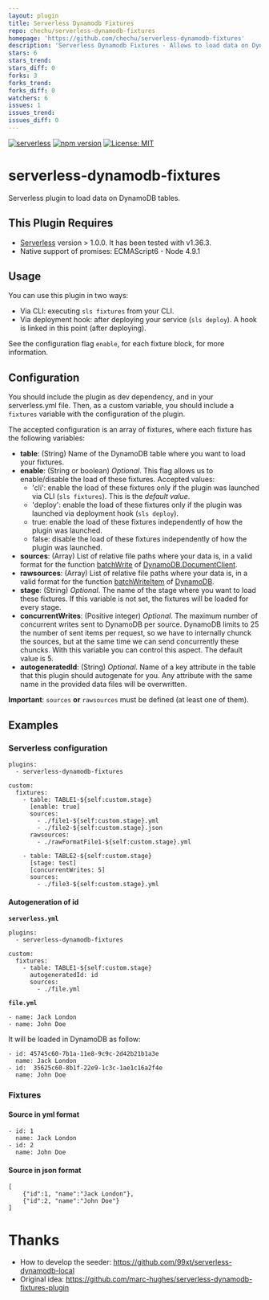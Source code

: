 ```yaml
---
layout: plugin
title: Serverless Dynamodb Fixtures
repo: chechu/serverless-dynamodb-fixtures
homepage: 'https://github.com/chechu/serverless-dynamodb-fixtures'
description: 'Serverless Dynamodb Fixtures - Allows to load data on DynamoDB tables'
stars: 6
stars_trend: 
stars_diff: 0
forks: 3
forks_trend: 
forks_diff: 0
watchers: 6
issues: 1
issues_trend: 
issues_diff: 0
---
```



[![serverless](http://public.serverless.com/badges/v3.svg)](http://www.serverless.com)
[![npm version](https://badge.fury.io/js/serverless-dynamodb-fixtures.svg)](https://badge.fury.io/js/serverless-dynamodb-fixtures)
[![License: MIT](https://img.shields.io/badge/License-MIT-yellow.svg)](https://opensource.org/licenses/MIT)

# serverless-dynamodb-fixtures
Serverless plugin to load data on DynamoDB tables.

## This Plugin Requires
* [Serverless](https://serverless.com/framework) version > 1.0.0. It has been tested with v1.36.3.
* Native support of promises: ECMAScript6 - Node 4.9.1

## Usage

You can use this plugin in two ways:
* Via CLI: executing `sls fixtures` from your CLI.
* Via deployment hook: after deploying your service (`sls deploy`). A hook is linked in this point (after deploying).

See the configuration flag `enable`, for each fixture block, for more information.

## Configuration

You should include the plugin as dev dependency, and in your serverless.yml file. Then, as a custom variable, you should include a `fixtures` variable with the configuration of the plugin.

The accepted configuration is an array of fixtures, where each fixture has the following variables:
* **table**: (String) Name of the DynamoDB table where you want to load your fixtures.
* **enable**: (String or boolean) *Optional*. This flag allows us to enable/disable the load of these fixtures. Accepted values:
  * 'cli': enable the load of these fixtures only if the plugin was launched via CLI (`sls fixtures`). This is the *default value*.
  * 'deploy': enable the load of these fixtures only if the plugin was launched via deployment hook (`sls deploy`).
  * true: enable the load of these fixtures independently of how the plugin was launched.
  * false: disable the load of these fixtures independently of how the plugin was launched.
* **sources**: (Array) List of relative file paths where your data is, in a valid format for the function [batchWrite](https://docs.aws.amazon.com/AWSJavaScriptSDK/latest/AWS/DynamoDB/DocumentClient.html#batchWrite-property) of [DynamoDB.DocumentClient](https://docs.aws.amazon.com/AWSJavaScriptSDK/latest/AWS/DynamoDB/DocumentClient.html).
* **rawsources**: (Array) List of relative file paths where your data is, in a valid format for the function [batchWriteItem](https://docs.aws.amazon.com/AWSJavaScriptSDK/latest/AWS/DynamoDB.html#batchWriteItem-property) of [DynamoDB](https://docs.aws.amazon.com/AWSJavaScriptSDK/latest/AWS/DynamoDB.html).
* **stage**: (String) *Optional*. The name of the stage where you want to load these fixtures. If this variable is not set, the fixtures will be loaded for every stage.
* **concurrentWrites**: (Positive integer) *Optional*. The maximum number of concurrent writes sent to DynamoDB per source. DynamoDB limits to 25 the number of sent items per request, so we have to internally chunck the sources, but at the same time we can send concurrently these chuncks. With this variable you can control this aspect. The default value is 5.
* **autogeneratedId**: (String) *Optional*. Name of a key attribute in the table that this plugin should autogenate for you. Any attribute with the same name in the provided data files will be overwritten.

**Important**: ``sources`` **or** ``rawsources`` must be defined (at least one of them).

## Examples

### Serverless configuration

```
plugins:
  - serverless-dynamodb-fixtures

custom:
  fixtures:
    - table: TABLE1-${self:custom.stage}
      [enable: true]
      sources:
        - ./file1-${self:custom.stage}.yml
        - ./file2-${self:custom.stage}.json
      rawsources:
        - ./rawFormatFile1-${self:custom.stage}.yml

    - table: TABLE2-${self:custom.stage}
      [stage: test]
      [concurrentWrites: 5]
      sources:
        - ./file3-${self:custom.stage}.yml

```

#### Autogeneration of id

**`serverless.yml`**

```
plugins:
  - serverless-dynamodb-fixtures

custom:
  fixtures:
    - table: TABLE1-${self:custom.stage}
      autogeneratedId: id
      sources:
        - ./file.yml
```

**`file.yml`**

```
- name: Jack London
- name: John Doe
```

It will be loaded in DynamoDB as follow:

```
- id: 45745c60-7b1a-11e8-9c9c-2d42b21b1a3e
  name: Jack London
- id:  35625c60-8b1f-22e9-1c3c-1ae1c16a2f4e
  name: John Doe
```

### Fixtures

#### Source in yml format
```
- id: 1
  name: Jack London
- id: 2
  name: John Doe
```

#### Source in json format
```
[
    {"id":1, "name":"Jack London"},
    {"id":2, "name":"John Doe"}
]
```

# Thanks
* How to develop the seeder: https://github.com/99xt/serverless-dynamodb-local
* Original idea: https://github.com/marc-hughes/serverless-dynamodb-fixtures-plugin
